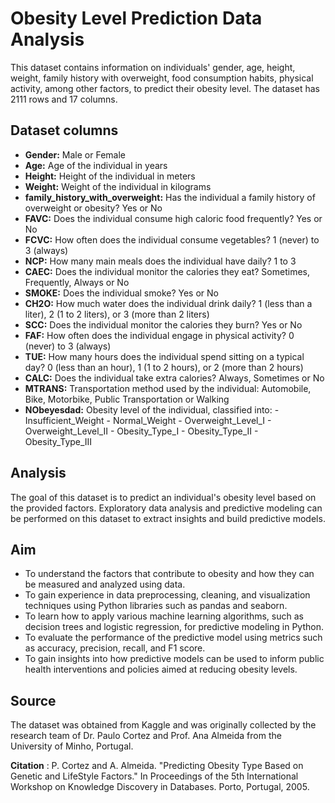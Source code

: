 # Obesity Level Prediction Data Analysis
This dataset contains information on individuals' gender, age, height, weight, family history with overweight, food consumption habits, physical activity, among other factors, to predict their obesity level. The dataset has 2111 rows and 17 columns.

## Dataset columns

<ul>
<li><strong>Gender:</strong> Male or Female</li>
<li><strong>Age:</strong> Age of the individual in years</li>
<li><strong>Height:</strong> Height of the individual in meters</li>
<li><strong>Weight:</strong> Weight of the individual in kilograms</li>
<li><strong>family_history_with_overweight:</strong> Has the individual a family history of overweight or obesity? Yes or No</li>
<li><strong>FAVC:</strong> Does the individual consume high caloric food frequently? Yes or No</li>
<li><strong>FCVC:</strong> How often does the individual consume vegetables? 1 (never) to 3 (always)</li>
<li><strong>NCP:</strong> How many main meals does the individual have daily? 1 to 3</li>
<li><strong>CAEC:</strong> Does the individual monitor the calories they eat? Sometimes, Frequently, Always or No</li>
<li><strong>SMOKE:</strong> Does the individual smoke? Yes or No</li>
<li><strong>CH2O:</strong> How much water does the individual drink daily? 1 (less than a liter), 2 (1 to 2 liters), or 3 (more than 2 liters)</li>
<li><strong>SCC:</strong> Does the individual monitor the calories they burn? Yes or No</li>
<li><strong>FAF:</strong> How often does the individual engage in physical activity? 0 (never) to 3 (always)</li>
<li><strong>TUE:</strong> How many hours does the individual spend sitting on a typical day? 0 (less than an hour), 1 (1 to 2 hours), or 2 (more than 2 hours)</li>
<li><strong>CALC:</strong> Does the individual take extra calories? Always, Sometimes or No</li>
<li><strong>MTRANS:</strong> Transportation method used by the individual: Automobile, Bike, Motorbike, Public Transportation or Walking</li>
<li><strong>NObeyesdad:</strong> Obesity level of the individual, classified into: 
  - Insufficient_Weight
  - Normal_Weight
  - Overweight_Level_I
  - Overweight_Level_II 
  - Obesity_Type_I
  - Obesity_Type_II 
  - Obesity_Type_III</li>
</ul>

## Analysis
The goal of this dataset is to predict an individual's obesity level based on the provided factors. Exploratory data analysis and predictive modeling can be performed on this dataset to extract insights and build predictive models.

## Aim 
- To understand the factors that contribute to obesity and how they can be measured and analyzed using data.
- To gain experience in data preprocessing, cleaning, and visualization techniques using Python libraries such as pandas and seaborn.
- To learn how to apply various machine learning algorithms, such as decision trees and logistic regression, for predictive modeling in Python.
- To evaluate the performance of the predictive model using metrics such as accuracy, precision, recall, and F1 score.
- To gain insights into how predictive models can be used to inform public health interventions and policies aimed at reducing obesity levels.

## Source
The dataset was obtained from Kaggle and was originally collected by the research team of Dr. Paulo Cortez and Prof. Ana Almeida from the University of Minho, Portugal.

**Citation** : P. Cortez and A. Almeida. "Predicting Obesity Type Based on Genetic and LifeStyle Factors." In Proceedings of the 5th International Workshop on Knowledge Discovery in Databases. Porto, Portugal, 2005.
